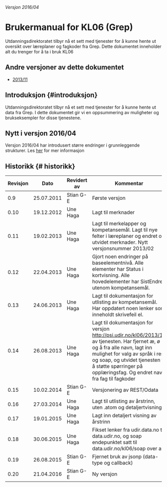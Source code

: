 *Versjon 2016/04*

# Brukermanual for KL06 (Grep)

Utdanningsdirektoratet tilbyr nå et sett med tjenester for å kunne hente ut oversikt over læreplaner og fagkoder fra Grep. Dette dokumentet inneholder alt du trenger for å ta i bruk KL06

## Andre versjoner av dette dokumentet
- [2013/11](/v/201311/)

## Introduksjon {#introduksjon}

 Utdanningsdirektoratet tilbyr nå et sett med tjenester for å kunne hente ut data fra Grep. I dette dokumentet gir vi en oppsummering av muligheter og brukseksempler for disse tjenestene.
## Nytt i versjon 2016/04

Versjon 2016/04 har introdusert større endringer i grunnleggende strukturer. Les [her](./endringer_201604.md) for mer informasjon

## Historikk {# historikk}

| Revisjon | Dato | Revidert av | Kommentar |
| --- | --- | --- | --- |
| 0.9 | 25.07.2011 | Stian G-E | Første versjon |
| 0.10 | 19.12.2012 | Une Haga | Lagt til merknader |
| 0.11 | 19.02.2013 | Une Haga | Lagt til merkelapper og kompetansemål. Lagt til nye felter i læreplaner og endret og utvidet merknader. Nytt versjonsnummer 2013/02 |
| 0.12 | 22.04.2013 | Une Haga | Gjort noen endringer på baseelementnivå. Alle elementer har Status i kortvisning. Alle hovedelementer har SistEndre, utenom kompetansemål. |
| 0.13 | 24.06.2013 | Une Haga | Lagt til dokumentasjon for utlisting av kompetansemål. Har oppdatert noen lenker som inneholdt skrivefeil el. |
| 0.14 | 26.08.2013 | Une Haga | Lagt til dokumentasjon for versjon http://psi.udir.no/kl06/2013/11 av tjenesten. Har fjernet æ, ø og å fra alle navn, lagt inn mulighet for valg av språk i rest og soap, og utvidet tjenesten til å støtte spørringer på opplæringsfag. Og endret navn fra fag til fagkoder |
| 0.15 | 10.02.2014 | Stian G-E | Versjonering av REST/Odata |
| 0.16 | 27.03.2014 | Une Haga | Lagt til utlisting av årstrinn, uten .atom og detaljertvisning |
| 0.17 | 19.01.2015 | Une Haga | Lagt inn detaljert visning av årstrinn |
| 0.18 | 30.06.2015 | Une Haga | Fikset lenker fra udir.data.no til data.udir.no, og soap endepunktet satt til data.udir.no/kl06/soap over alt. |
| 0.19 | 26.08.2015 | Stian G-E | Fjernet bruk av jsonp (data-type og callback) |
| 0.20 | 21.04.2016 | Stian G-E | Ny versjon |






